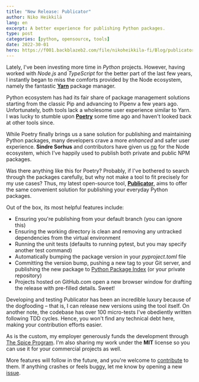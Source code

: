 ```yaml
---
title: "New Release: Publicator"
author: Niko Heikkilä
lang: en
excerpt: A better experience for publishing Python packages.
type: post
categories: [python, opensource, tools]
date: 2022-30-01
hero: https://f001.backblazeb2.com/file/nikoheikkila-fi/Blog/publicator.jpg
---
```


Lately, I've been investing more time in _Python_ projects. However, having worked with _Node.js_ and _TypeScript_ for the better part of the last few years, I instantly began to miss the comforts provided by the Node ecosystem, namely the fantastic [**Yarn**](https://yarnpkg.com/) package manager.

Python ecosystem has had its fair share of package management solutions starting from the classic Pip and advancing to Pipenv a few years ago. Unfortunately, both tools lack a wholesome user experience similar to Yarn. I was lucky to stumble upon [**Poetry**](https://python-poetry.org/) some time ago and haven't looked back at other tools since.

While Poetry finally brings us a sane solution for publishing and maintaining Python packages, many developers crave a more _enhanced_ and safer user experience. **Sindre Sorhus** and contributors have given us [np](https://github.com/sindresorhus/np) for the Node ecosystem, which I've happily used to publish both private and public NPM packages.

Was there anything like this for Poetry? Probably, if I've bothered to search through the packages carefully, but why not make a tool to fit precisely for my use cases? Thus, my latest open-source tool, [**Publicator**](https://github.com/nikoheikkila/publicator), aims to offer the same convenient solution for publishing your everyday Python packages.

Out of the box, its most helpful features include:

-   Ensuring you're publishing from your default branch (you can ignore this)
-   Ensuring the working directory is clean and removing any untracked dependencies from the virtual environment
-   Running the unit tests (defaults to running pytest, but you may specify another test command)
-   Automatically bumping the package version in your _pyproject.toml_ file
-   Committing the version bump, pushing a new tag to your Git server, and publishing the new package to [Python Package Index](https://pypi.org/) (or your private repository)
-   Projects hosted on GitHub.com open a new browser window for drafting the release with pre-filled details. Sweet!

Developing and testing Publicator has been an incredible luxury because of the dogfooding – that is, I can release new versions using the tool itself. On another note, the codebase has over 100 micro-tests I've obediently written following TDD cycles. Hence, you won't find any technical debt here, making your contribution efforts easier.

As is the custom, my employer generously funds the development through [The Spice Program](https://spiceprogram.org/). I'm also sharing my work under the **MIT** license so you can use it for your commercial projects as well.

More features will follow in the future, and you're welcome to [contribute](https://github.com/nikoheikkila/publicator/blob/main/CONTRIBUTING.md) to them. If anything crashes or feels buggy, let me know by opening a new [issue](https://github.com/nikoheikkila/publicator/issues/new).
